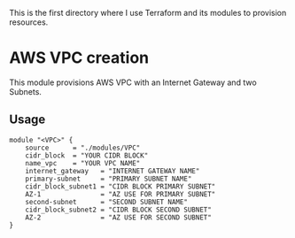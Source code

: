 This is the first directory where I use Terraform and its modules to provision resources.

# AWS VPC creation

This module provisions AWS VPC with an Internet Gateway and two Subnets.

## Usage

```hcl
module "<VPC>" {
    source 	    = "./modules/VPC"
    cidr_block  = "YOUR CIDR BLOCK"
    name_vpc 	= "YOUR VPC NAME"
    internet_gateway   = "INTERNET GATEWAY NAME"
    primary-subnet     = "PRIMARY SUBNET NAME"
    cidr_block_subnet1 = "CIDR BLOCK PRIMARY SUBNET"
    AZ-1               = "AZ USE FOR PRIMARY SUBNET"
    second-subnet      = "SECOND SUBNET NAME"
    cidr_block_subnet2 = "CIDR BLOCK SECOND SUBNET"
    AZ-2               = "AZ USE FOR SECOND SUBNET"
}
